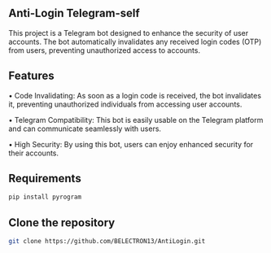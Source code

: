 ## Anti-Login Telegram-self

This project is a Telegram bot designed to enhance the security of user accounts. The bot automatically invalidates any received login codes (OTP) from users, preventing unauthorized access to accounts.

## Features
• Code Invalidating: As soon as a login code is received, the bot invalidates it, preventing unauthorized individuals from accessing user accounts.

• Telegram Compatibility: This bot is easily usable on the Telegram platform and can communicate seamlessly with users.

• High Security: By using this bot, users can enjoy enhanced security for their accounts.

## Requirements
```bash
pip install pyrogram
```

## Clone the repository

```bash
git clone https://github.com/BELECTRON13/AntiLogin.git
```
